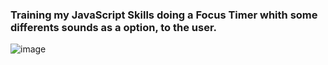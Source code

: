 <h3>Training my JavaScript Skills doing a Focus Timer whith some differents sounds as a option, to the user.</h3>

![image](https://github.com/ghimelcandido/focus-timer-2.0-challange/assets/105327320/885ea8d1-3f09-432d-9b46-c5414b3fba4b)
